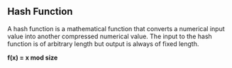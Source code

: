 ## Hash Function

A hash function is a mathematical function that converts a numerical input value into another compressed numerical value. The input to the hash function is of arbitrary length but output is always of fixed length.

**f(x) = x mod size**
